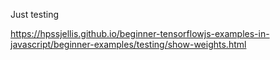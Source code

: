 



Just testing


https://hpssjellis.github.io/beginner-tensorflowjs-examples-in-javascript/beginner-examples/testing/show-weights.html

